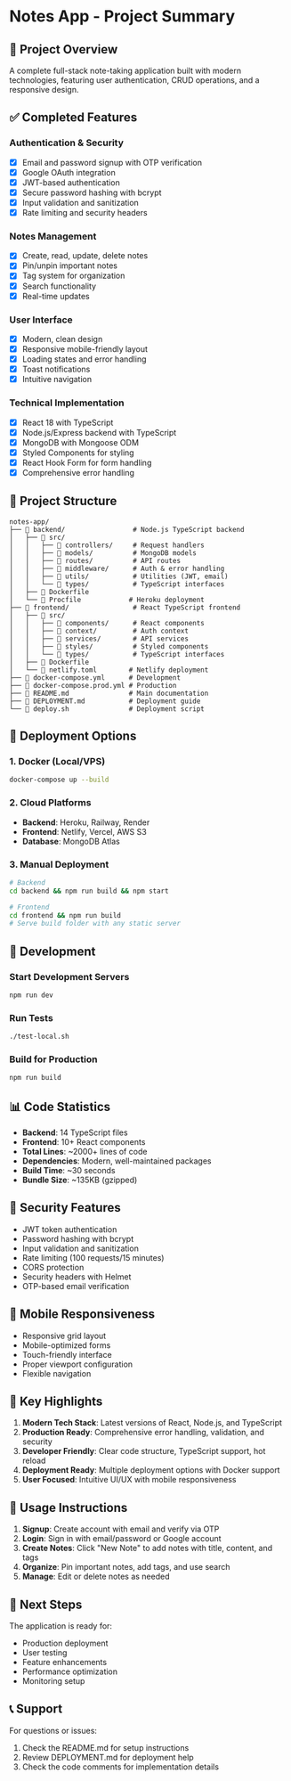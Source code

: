 # Notes App - Project Summary

## 🎯 Project Overview

A complete full-stack note-taking application built with modern technologies, featuring user authentication, CRUD operations, and a responsive design.

## ✅ Completed Features

### Authentication & Security
- [x] Email and password signup with OTP verification
- [x] Google OAuth integration
- [x] JWT-based authentication
- [x] Secure password hashing with bcrypt
- [x] Input validation and sanitization
- [x] Rate limiting and security headers

### Notes Management
- [x] Create, read, update, delete notes
- [x] Pin/unpin important notes
- [x] Tag system for organization
- [x] Search functionality
- [x] Real-time updates

### User Interface
- [x] Modern, clean design
- [x] Responsive mobile-friendly layout
- [x] Loading states and error handling
- [x] Toast notifications
- [x] Intuitive navigation

### Technical Implementation
- [x] React 18 with TypeScript
- [x] Node.js/Express backend with TypeScript
- [x] MongoDB with Mongoose ODM
- [x] Styled Components for styling
- [x] React Hook Form for form handling
- [x] Comprehensive error handling

## 📁 Project Structure

```
notes-app/
├── 📂 backend/                 # Node.js TypeScript backend
│   ├── 📂 src/
│   │   ├── 📂 controllers/     # Request handlers
│   │   ├── 📂 models/          # MongoDB models
│   │   ├── 📂 routes/          # API routes
│   │   ├── 📂 middleware/      # Auth & error handling
│   │   ├── 📂 utils/           # Utilities (JWT, email)
│   │   └── 📂 types/           # TypeScript interfaces
│   ├── 🐳 Dockerfile
│   └── 📄 Procfile            # Heroku deployment
├── 📂 frontend/                # React TypeScript frontend
│   ├── 📂 src/
│   │   ├── 📂 components/      # React components
│   │   ├── 📂 context/         # Auth context
│   │   ├── 📂 services/        # API services
│   │   ├── 📂 styles/          # Styled components
│   │   └── 📂 types/           # TypeScript interfaces
│   ├── 🐳 Dockerfile
│   └── 📄 netlify.toml        # Netlify deployment
├── 🐳 docker-compose.yml      # Development
├── 🐳 docker-compose.prod.yml # Production
├── 📄 README.md               # Main documentation
├── 📄 DEPLOYMENT.md           # Deployment guide
└── 🚀 deploy.sh               # Deployment script
```

## 🚀 Deployment Options

### 1. Docker (Local/VPS)
```bash
docker-compose up --build
```

### 2. Cloud Platforms
- **Backend**: Heroku, Railway, Render
- **Frontend**: Netlify, Vercel, AWS S3
- **Database**: MongoDB Atlas

### 3. Manual Deployment
```bash
# Backend
cd backend && npm run build && npm start

# Frontend  
cd frontend && npm run build
# Serve build folder with any static server
```

## 🔧 Development

### Start Development Servers
```bash
npm run dev
```

### Run Tests
```bash
./test-local.sh
```

### Build for Production
```bash
npm run build
```

## 📊 Code Statistics

- **Backend**: 14 TypeScript files
- **Frontend**: 10+ React components
- **Total Lines**: ~2000+ lines of code
- **Dependencies**: Modern, well-maintained packages
- **Build Time**: ~30 seconds
- **Bundle Size**: ~135KB (gzipped)

## 🔐 Security Features

- JWT token authentication
- Password hashing with bcrypt
- Input validation and sanitization
- Rate limiting (100 requests/15 minutes)
- CORS protection
- Security headers with Helmet
- OTP-based email verification

## 📱 Mobile Responsiveness

- Responsive grid layout
- Mobile-optimized forms
- Touch-friendly interface
- Proper viewport configuration
- Flexible navigation

## 🌟 Key Highlights

1. **Modern Tech Stack**: Latest versions of React, Node.js, and TypeScript
2. **Production Ready**: Comprehensive error handling, validation, and security
3. **Developer Friendly**: Clear code structure, TypeScript support, hot reload
4. **Deployment Ready**: Multiple deployment options with Docker support
5. **User Focused**: Intuitive UI/UX with mobile responsiveness

## 📝 Usage Instructions

1. **Signup**: Create account with email and verify via OTP
2. **Login**: Sign in with email/password or Google account
3. **Create Notes**: Click "New Note" to add notes with title, content, and tags
4. **Organize**: Pin important notes, add tags, and use search
5. **Manage**: Edit or delete notes as needed

## 🔄 Next Steps

The application is ready for:
- Production deployment
- User testing
- Feature enhancements
- Performance optimization
- Monitoring setup

## 📞 Support

For questions or issues:
1. Check the README.md for setup instructions
2. Review DEPLOYMENT.md for deployment help
3. Check the code comments for implementation details
